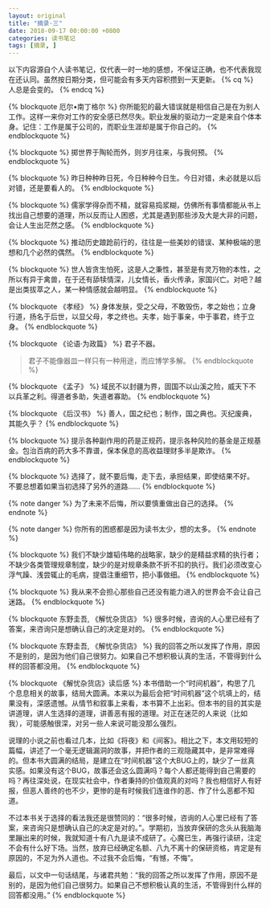 ```yaml
---
layout: original
title: "摘录·三"
date: 2018-09-17 00:00:00 +0800 
categories: 读书笔记
tags: [摘录, ]
---
```


以下内容源自个人读书笔记，仅代表一时一地的感想，不保证正确，也不代表我现在还认同。虽然按日期分类，但可能会有多天内容积攒到一天更新。
{% cq %} 人总是会变的。 {% endcq %}

<!-- more -->

{% blockquote 厄尔•南丁格尔 %}
你所能犯的最大错误就是相信自己是在为别人工作。这样一来你对工作的安全感已然尽失。职业发展的驱动力一定是来自个体本身。记住：工作是属于公司的，而职业生涯却是属于你自己的。
{% endblockquote %}

{% blockquote  %}
掷世界于陶轮而外，则岁月往来，与我何预。
{% endblockquote %}

{% blockquote  %}
昨日种种昨日死，今日种种今日生。今日对错，未必就是以后对错，还是要看人的。
{% endblockquote %}

{% blockquote  %}
儒家学得杂而不精，就容易捣浆糊，仿佛所有事情都能从书上找出自己想要的道理，所以反而让人困惑，尤其是遇到那些涉及大是大非的问题，会让人生出茫然之感。
{% endblockquote %}

{% blockquote  %}
推动历史踉跄前行的，往往是一些美妙的错误、某种极端的思想和几个必然的偶然。
{% endblockquote %}

{% blockquote  %}
世人皆贪生怕死，这是人之秉性，甚至是有灵万物的本性，之所以有异于禽兽，在于还有舔犊情深，儿女情长，香火传承，家国兴亡。对吧？越是出类拔萃之人，某一种情感就会越明显。
{% endblockquote %}

{% blockquote 《孝经》 %}
身体发肤，受之父母，不敢毁伤，孝之始也；立身行道，扬名于后世，以显父母，孝之终也。夫孝，始于事亲，中于事君，终于立身。
{% endblockquote %}

{% blockquote 《论语·为政篇》 %}
君子不器。
> 君子不能像器皿一样只有一种用途，而应博学多解。
{% endblockquote %}

{% blockquote 《孟子》 %}
域民不以封疆为界，固国不以山溪之险，威天下不以兵革之利。得道者多助，失道者寡助。
{% endblockquote %}  

{% blockquote 《后汉书》 %}
善人，国之纪也；制作，国之典也。灭纪废典，其能久乎？
{% endblockquote %} 

{% blockquote  %}
提示各种副作用的药是正规药，提示各种风险的基金是正规基金。包治百病的药大多不靠谱，保本保息的高收益理财多半是欺诈。
{% endblockquote %}

{% blockquote  %}
选择了，就不要后悔，走下去，承担结果，即使结果不好。
不要总想着如果当初选择了另外的道路……
{% endblockquote %}

{% note danger %}
为了未来不后悔，所以要慎重做出自己的选择。
{% endnote %}

{% note danger %}
你所有的困惑都是因为读书太少，想的太多。
{% endnote %}

{% blockquote  %}
我们不缺少雄韬伟略的战略家，缺少的是精益求精的执行者；不缺少各类管理规章制度，缺少的是对规章条款不折不扣的执行。我们必须改变心浮气躁、浅尝辄止的毛病，提倡注重细节，把小事做细。
{% endblockquote %}

{% blockquote  %}
我从来不会担心那些自己还没有能力进入的世界会不会让自己迷路。
{% endblockquote %}

{% blockquote 东野圭吾, 《解忧杂货店》 %}
很多时候，咨询的人心里已经有了答案，来咨询只是想确认自己的决定是对的。
{% endblockquote %}

{% blockquote 东野圭吾, 《解忧杂货店》 %}
我的回答之所以发挥了作用，原因不是别的，是因为他们自己很努力。如果自己不想积极认真的生活，不管得到什么样的回答都没用。
{% endblockquote %}

{% blockquote 《解忧杂货店》读后感 %}
本书借助一个“时间机器”，构思了几个息息相关的故事，结局大圆满。本来以为最后会把“时间机器”这个坑填上的，结果没有，深感遗憾。从情节和叙事上来看，本书算不上出彩。但本书的目的其实是讲道理，讲人生选择的道理，讲善恶有报的道理。对正在迷茫的人来说（比如我），可能感触很深，对另一些人来说可能没那么强烈。

 说理的小说之前也看过几本，比如《将夜》和《间客》。相比之下，本文用较短的篇幅，讲述了一个毫无逻辑漏洞的故事，并把作者的三观隐藏其中，是非常难得的。但本书大圆满的结局，是建立在“时间机器”这个大BUG上的，缺少了一丝真实感。如果没有这个BUG，故事还会这么圆满吗？每个人都还能得到自己需要的吗？再往深处说，在现实社会中，作者秉持的价值观真的对吗？我也相信好人有好报，但恶人善终的也不少，更惨的是有时候我们连谁作的恶、作了什么恶都不知道。

 不过本书关于选择的看法我还是很赞同的：“很多时候，咨询的人心里已经有了答案，来咨询只是想确认自己的决定是对的。”。学期初，当放弃保研的念头从我脑海里蹦出来的时候，我就知道十有八九是读不成研了。心魔已生，再强行读研，注定不会有什么好下场。当然，放弃已经确定名额、八九不离十的保研资格，肯定是有原因的，不足为外人道也。不过我不会后悔，“有憾，不悔”。
 
 最后，以文中一句话结尾，与诸君共勉：“我的回答之所以发挥了作用，原因不是别的，是因为他们自己很努力。如果自己不想积极认真的生活，不管得到什么样的回答都没用。”
{% endblockquote %}
 